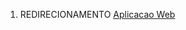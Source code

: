 1.  REDIRECIONAMENTO <a href="Aplicacao_Web" class="wikilink" title="Aplicacao Web">Aplicacao Web</a>

